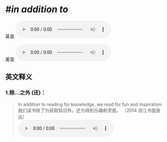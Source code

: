 # ***\#in addition to*** 
英音
<audio src="./media/in addition to1.aac" controls="controls"></audio>

美音
<audio src="./media/in addition to2.aac" controls="controls"></audio>



  

英文释义
---
### 1.**除…之外 (还)：**  

 > In addition to reading for knowledge, we read for fun and inspiration.  
 > 我们读书除了为获取知识外，还为得到乐趣和灵感。  （2014 浙江书面表达）  
<audio src="./media/addition-In addition to reading for knowledge, we read for fun and inspiration.aac" controls="controls"></audio>


